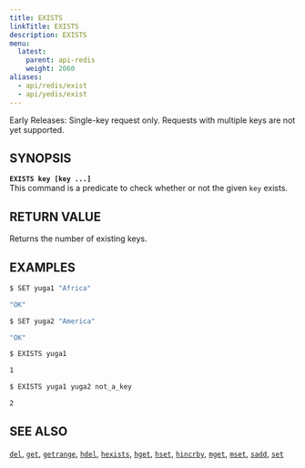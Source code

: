 ```yaml
---
title: EXISTS
linkTitle: EXISTS
description: EXISTS
menu:
  latest:
    parent: api-redis
    weight: 2060
aliases:
  - api/redis/exist
  - api/yedis/exist
---
```

Early Releases: Single-key request only. Requests with multiple keys are not yet supported.

## SYNOPSIS
<b>`EXISTS key [key ...]`</b><br>
This command is a predicate to check whether or not the given `key` exists.

## RETURN VALUE
Returns the number of existing keys.

## EXAMPLES
```{.sh .copy .separator-dollar}
$ SET yuga1 "Africa"
```
```sh
"OK"
```
```{.sh .copy .separator-dollar}
$ SET yuga2 "America"
```
```sh
"OK"
```
```{.sh .copy .separator-dollar}
$ EXISTS yuga1
```
```sh
1
```
```{.sh .copy .separator-dollar}
$ EXISTS yuga1 yuga2 not_a_key
```
```sh
2
```

## SEE ALSO
[`del`](../del/), [`get`](../get/), [`getrange`](../getrange/), [`hdel`](../hdel/), [`hexists`](../hexists/), [`hget`](../hget/), [`hset`](../hset/), [`hincrby`](../hincrby/), [`mget`](../mget/), [`mset`](../mset/), [`sadd`](../sadd/), [`set`](../set/)
